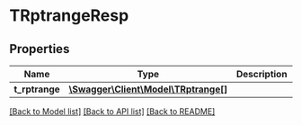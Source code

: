 # TRptrangeResp

## Properties
Name | Type | Description | Notes
------------ | ------------- | ------------- | -------------
**t_rptrange** | [**\Swagger\Client\Model\TRptrange[]**](TRptrange.md) |  | [optional] 

[[Back to Model list]](../README.md#documentation-for-models) [[Back to API list]](../README.md#documentation-for-api-endpoints) [[Back to README]](../README.md)


